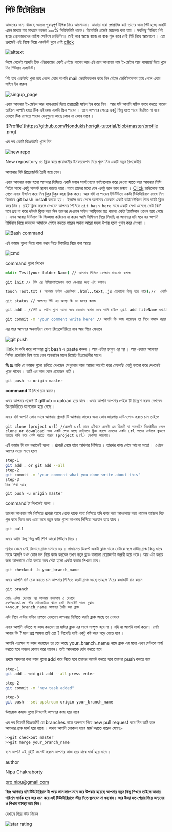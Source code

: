 # গিট টিটোরিয়ার

আজকের জন্য থাকছে অত্যন্ত গুরুত্বপূর্ণ  টপিক নিয়ে আলোচনা। আমারা যারা প্রোগ্রামিং করি তাদের জন্য গিট হচ্ছে একটি এমন মাধ্যম যার মাধ্যমে কজের ১০০% সিকিউরিটি থাকে। রিমোটলি প্রজেক্ট ম্যানেজ করা যায় । সবকিছু মিলিয়ে গিট হচ্ছে প্রোগামারদের লাইফ সেবিংস মেডিসিন। তাই আর আজে বাজে না বকে শুরু করে দেই গিট নিয়ে আলোচনা । তো প্রথমেই এই লিঙ্কে গিয়ে একাউন্ট খুলে নেই   [click](https://github.com/)



![alttext](https://github.com/Nondukishor/git-tutorial/blob/master/github-starting-page.png)

লিঙ্কে গেলেই আপনি টিক এইরকমের একটি পেইজ পাবেন আর এইখানে আপানার নাম ই-মেইল আর পাসয়ার্ড দিয়ে খুলে নিন গিটহাব একাউন্ট। 

গিট হাব একাউন্ট খুলা হয়ে গেলে এবার আপনি mail ভেরফিকেশন করে নিন মেইল ভেরিফিকেশন হয়ে গেলে এবার  সাইন ইন করুন 

![singup_page](https://github.com/Nondukishor/git-tutorial/blob/master/sign-in.png)

এবার আপনার ই-মেইল আর পাসওয়ার্ড দিয়ে তারাতারী  সাইন ইন করে নিন। আর যদি আপনি সঠিক ভাবে করতে পারেন তাইলে আপনি হয়ত  টিক এইরকম একটা স্ক্রিন পাবেন ।  তবে আপনার ক্ষেত্রে একটু ভিন্ন হতে পারে বিচলিত না হয়ে দেখলে টিক দেখতে পাবেন মেনুগুলো আছে কোন না কোন ভাবে ।



![Profile](https://github.com/Nondukishor/git-tutorial/blob/master/profile .png)



এর পর একটি রিপ্রেজটরি খুলে নিন 

![new repo](https://github.com/Nondukishor/git-tutorial/blob/master/new-rep.png)

New repository তে ক্লিক করে প্রয়োজনীয় ইনফরমেশন দিয়ে খুলে নিন একটি নতুন রিপ্রজেটরি 

আপানার গিট রিপ্রেজেটরি তৈরী হয়ে গেল।

এবার আপনার কাজ হলো আপনার পিসিতে একটি মহান সফটওয়্যার ডাইনলোড করে নেওয়া যাতে করে আপনার পিসি গিটের সাথে একটু সম্পর্ক স্থাপন করতে পারে।মানে তাদের মধ্যে যেন একটু ভাল ভাব জন্মায় । <a href="https://gitforwindows.org/">Click</a> ডাউলোড হয়ে গেলে এবার ইন্সটল করে নিন টুকুর টুকুর করে ক্লিক করে। আর যদি না পারেন ইউটিউবে একটা টিউটোরিয়াল দেখে নিন কিভাবে git bash install করতে হয় । ইন্সটল হয়ে গেলে আপানার যেকোন একটি ডাইরেক্টরিতে গিয়ে রাইট ক্লিক করে নিন । রাইট ক্লিক করলে দেখবেন আপনার পিসিতে ```git bash here```  নামে একটি লেখা এসেছে সেটা কি? মনে প্রশ্ন না করে ঝটপট ক্লিক করে নিন তারপর দেখবেন সাউথ আফ্রিকার মত কালো একটা টারমিনাল ওপেন হয়ে গেছে । এখন আবার টার্মিনাল কি জিজ্ঞাসা করিয়েন না কারন আমি টার্মিনাল নিয়ে লিখছি না আপনার যদি মনে হয় আপনি টার্মিনাল নিয়ে জানবেন আমাকে মেইল করতে পারেন অথবা আরো সহজ উপায় হলো গুগল করে নেওয়া । 

![Bash command](https://github.com/Nondukishor/git-tutorial/blob/master/gitbash.PNG)



এই কমান্ড গুলো নিয়ে কাজ করব নিচে বিস্তারিত নিচে বলা আছে 

![cmd](https://github.com/Nondukishor/git-tutorial/blob/master/cmd.PNG)

command গুলো লিখেন 



```cmd
mkdir Test(your folder Name) // আপনার পিসিতে ফোল্ডার বানানোর কমান্ড 

git init // গিট এর ইন্সিয়ালাইজেশন করে নেওয়ার জন্য এই কমান্ড। 

touch Test.txt ( আপনার ফাইল এক্সটেশন .html,.text,.js যেকোনো কিছু হতে পারে);//  একটি ফাইল তৈরি করে নেওয়ার কমান্ড 

git status // আপনার গিট এর অবস্থা কি তা জানার কমান্ড 

git add . //গিট এ ফাইল গুলো অ্যাড করে নেওয়ার কমান্ড তবে আনি চাইলে git add fileName with extenstion এভাবেও অ্যাড করতে পারেন ।

git commit -m "your comment write here" // আপনি কি কাজ করেছেন তা লিখে কমান্ড করার কমান্ড 

```

এর পরে আপনার অনলাইনে খোলা রিপ্রেজেটরিতে যান আর গিয়ে সেখানে 

![git push](https://github.com/Nondukishor/git-tutorial/blob/master/gitpush.png)

llink টা কপি করে আপনার git bash এ paste  করুন । আর এন্টার চাপুন এর পর । আর এভাবে আপনার পিসির প্রজেক্টটা লিঙ্ক হয়ে গেল অনলাইন মানে রিমোট রিপ্রজেটরীর সাথে।

**বিঃ দ্রঃ**  বাকি যে কমান্ড গুলো ছবিতে দেখছেন সেগুলোর কাজ আমরা আগেই করে ফেলেছি একটু ভালো করে দেখলেই খুজে পাবেন ।  তাই এর আর কোন প্রয়োজন নাই  ।

```
git push -u origin master
```

**command** টি লিখে রান করুন।

এবার আপনার প্রজেক্ট টি github এ  upload হয়ে যাবে ।এবার আপনি আপনার পেইজ টি রিফ্রেশ করুন দেখবেন রিপ্রেজটরিতে আপলোড হয়ে গেছে ।



এবার যদি আপনি কোন ভাবে আপনার প্রজেক্ট টি আপনার কাজের জন্য কোন জায়গায় ডাউনলোড করতে চান তাইলে 

```
git clone (project url) //প্রজেক্ট url মানে এইখানে প্রজেক্ট এর রিমোট বা অনলাইন ডিরেক্টরীতে গেলে clone or download নামে একটি লেখা আছে সেইখানে ক্লিক করলে দেখবেন একটা url পাবেন সেটাকে বুঝানো হয়েছে কপি করে পেস্ট করতে পারেন (project url) লেখাটার জায়গায়।
```

এই কমান্ড টা রান করালেই হলো । প্রজেক্ট নেমে যাবে আপনার পিসিতে । তারপর কাজ শেষে আগের মতো । এখানে আগের মতো মানে হলো 

```bash
step-1
git add . or git add --all 
step-2
git commit -m "your comment what you done write about this"
step-3 
নিচে লিখা আছে 
```



```
git push -u origin master
```

command টা লিখলেই হলো । 

তারপর আপনার যদি পিসিতে প্রজেক্ট আগে থেকে থাকে অন্য পিসিতে যদি কাজ করে আপলোড করে থাকেন তাইলে গিট পুল করে নিতে হবে এতে করে নতুন কাজ গুলো আপনার পিসিতে সংযোগ হয়ে যাবে ।

```
git pull
```

এবার আসি কিছু ভিন্ন ধর্মী শিখি আরো গিটহাব নিয়ে ।

প্রথমে জেনে নেই কিভাবে ব্রাঞ্চ বানাতে হয় । সাধারনত ডিফল্ট একটা ব্রাঞ্চ থাকে যেটাকে বলে মাষ্টার ব্রাঞ্চ কিন্তু মাঝে মাঝে আপনি যখন কোন দল নিয়ে কাজ করবেন তখন নতুন ব্রাঞ্চ বানানো প্রয়োজনটা জরুরী হয়ে পড়ে। আর এটা করার জন্য আপনাকে যেটা করতে হবে সেটা হলো একটা কমান্ড লিখতে হবে।

```git checkout -b your_branch_name```

এবার আপনি যদি চেক করতে চান আপনার পিসিতে কয়টা ব্রাঞ্চ আছে তাহলে নিচের কমান্ডটি রান করুন

```
git branch

নোটঃ এন্টার দেওয়ার পর আপনার কনসোল এ দেখাবে 
>>*master স্টার মার্কজেটাতে থাকে সেটা সিলেক্টেট আছে বুঝায়
>>your_branch_name আপনার তৈরী করা ব্রাঞ্চ 
```

এটা লিখে এন্টার বাটনে চাপলে দেখবেন আপনার পিসিতে কয়টা ব্রাঞ্চ আছে তা দেখাবে 

এবার আপনি এটাতে যা কাজ করবেন তা মাষ্টার ব্রাঞ্চ এর সাথে সম্পৃক্ত হবে না । যদি না আপনি মার্জ করেন। সেটা আবার কি ? মনে প্রশ্ন আসল তাই তো ? লিখেছি ভাই একটু কষ্ট করে পড়ে যেতে হবে ।

আপনি এতক্ষন যা কাজ করেছেন তা তো আছে  your_branch_name নামে ব্রাঞ্চ এর মধ্যে এখন সেটাকে মার্জ করতে হবে নাহলে কেমন করে পাবেন। তাই আপনাকে যেটা করতে হবে 

প্রথমে আপনার করা কাজ গুলো add করে নিতে হবে তারপর কমেন্ট করতে হবে তারপর push  করতে হবে 

```bash
step-1
git add . অথবা git add --all press enter

step-2 
git commit -m "new task added"

step-3
git push --set-upstream origin your_branch_name
```

উপরোক্ত কমান্ড গুলো লিখলেই আপনার কাজ হয়ে যাবে 

এর পর রিমোট রিপ্রেজটরি তে  branches নামে অপশনে গিয়ে new pull request করে নিন তাই হলে আপনার ব্রাঞ্চ মার্জ হয়ে যাবে । অথবা আপনি লোকাল ভাবে মার্জ করতে পারেন যেমনঃ- 

```
>>git checkout master
>>git merge your_branch_name
```

ব্যস আপনি এই দুইটি কমেন্ট করলে আপনার কাজ হয়ে যাবে মার্জ হয়ে যাবে । 



author 

Nipu Chakraborty

pro.nipu@gmail.com

**বিদ্রঃ আপনার যদি টিউটোরিয়াল টা পড়ে ভাল লাগে মনে করে উপকার হয়েছে আপনার নতুন কিছু শিখতে তাইলে আমার পরিশ্রম সার্থক হবে আর মনে করে এই টিউটোরিয়ালে স্টার দিতে ভুলবেন না ধন্যবাদ। আর ইচ্ছা মত শেয়ার দিয়ে অন্যদের ও শিখার ব্যাবস্থা করে দিন।**

যেখানে গিয়ে স্টার দিবেন 

![star rating](https://github.com/Nondukishor/git-tutorial/blob/master/star.PNG)
